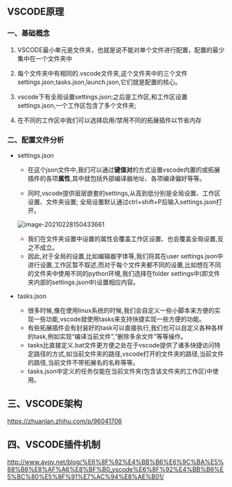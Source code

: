 ## VSCODE原理

### 一、基础概念

1. VSCODE最小单元是文件夹，也就是说不能对单个文件进行配置，配置的最少集中在一个文件夹中
2. 每个文件夹中有相同的.vscode文件夹,这个文件夹中的三个文件settings.json,tasks.json,launch.json,它们就是配置的核心。
3. vscode下有全局设置settings.json;之后是工作区,和工作区设置settings.json,一个工作区包含了多个文件夹;

4. 在不同的工作区中我们可以选择启用/禁用不同的拓展插件以节省内存

### 二、配置文件分析

- settings.json

  - 在这个json文件中,我们可以通过**键值对**的方式设置vscode内置的或拓展插件的各项**属性**,其中就包括外部编译器地址、各项编译偏好等等。

  - 同时,vscode提供层层嵌套的settings,从高到低分别是全局设置、工作区设置、文件夹设置; 全局设置默认通过ctrl+shift+P后输入settings.json打开。

  ![image-20210228150433661](C:\Users\hys\AppData\Roaming\Typora\typora-user-images\image-20210228150433661.png)

  

  - 我们在文件夹设置中设置的属性会覆盖工作区设置、也会覆盖全局设置,反之不成立。
  - 因此,对于全局的设置,比如编辑器字体等,我们将其在user settings.json中进行设置,工作区暂不叙述,而对于每个文件夹都不同的设置,比如想在不同的文件夹中使用不同的python环境,我们选择在folder settings中(即文件夹内部的settings.json中)设置相应内容。

- tasks.json

  - 很多时候,像在使用linux系统的时候,我们会自定义一些小脚本来方便的实现一些功能,vscode就使用tasks来支持快捷实现一些方便的功能。
  - 有些拓展插件会有封装好的task可以直接执行,我们也可以自定义各种各样的task,例如实现“编译当前文件”,“删除多余文件”等等操作。
  - tasks比直接定义.bat文件更方便之处在于vscode提供了诸多快捷访问特定路径的方式,如当前文件夹的路径,vscode打开的文件夹的路径,当前文件的路径,当前文件不带拓展名的名称等等。
  - tasks.json中定义的任务仅能在当前文件夹(包含该文件夹的工作区)中使用。

  

## 三、VSCODE架构

https://zhuanlan.zhihu.com/p/96041706

## 四、VSCODE插件机制

http://www.ayqy.net/blog/%E6%8F%92%E4%BB%B6%E6%9C%BA%E5%88%B6%E8%AF%A6%E8%BF%B0_vscode%E6%8F%92%E4%BB%B6%E5%BC%80%E5%8F%91%E7%AC%94%E8%AE%B01/